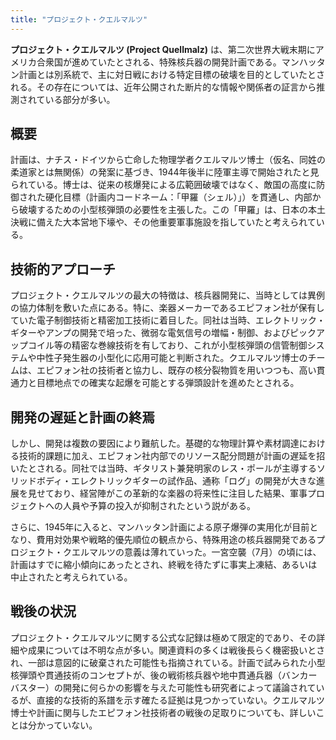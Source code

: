 ```yaml
---
title: "プロジェクト・クエルマルツ"
---
```


**プロジェクト・クエルマルツ (Project Quellmalz)** は、第二次世界大戦末期にアメリカ合衆国が進めていたとされる、特殊核兵器の開発計画である。マンハッタン計画とは別系統で、主に対日戦における特定目標の破壊を目的としていたとされる。その存在については、近年公開された断片的な情報や関係者の証言から推測されている部分が多い。

## 概要

計画は、ナチス・ドイツから亡命した物理学者クエルマルツ博士（仮名、同姓の柔道家とは無関係）の発案に基づき、1944年後半に陸軍主導で開始されたと見られている。博士は、従来の核爆発による広範囲破壊ではなく、敵国の高度に防御された硬化目標（計画内コードネーム：「甲羅（シェル）」）を貫通し、内部から破壊するための小型核弾頭の必要性を主張した。この「甲羅」は、日本の本土決戦に備えた大本営地下壕や、その他重要軍事施設を指していたと考えられている。

## 技術的アプローチ

プロジェクト・クエルマルツの最大の特徴は、核兵器開発に、当時としては異例の協力体制を敷いた点にある。特に、楽器メーカーであるエピフォン社が保有していた電子制御技術と精密加工技術に着目した。同社は当時、エレクトリック・ギターやアンプの開発で培った、微弱な電気信号の増幅・制御、およびピックアップコイル等の精密な巻線技術を有しており、これが小型核弾頭の信管制御システムや中性子発生器の小型化に応用可能と判断された。クエルマルツ博士のチームは、エピフォン社の技術者と協力し、既存の核分裂物質を用いつつも、高い貫通力と目標地点での確実な起爆を可能とする弾頭設計を進めたとされる。

## 開発の遅延と計画の終焉

しかし、開発は複数の要因により難航した。基礎的な物理計算や素材調達における技術的課題に加え、エピフォン社内部でのリソース配分問題が計画の遅延を招いたとされる。同社では当時、ギタリスト兼発明家のレス・ポールが主導するソリッドボディ・エレクトリックギターの試作品、通称「ログ」の開発が大きな進展を見せており、経営陣がこの革新的な楽器の将来性に注目した結果、軍事プロジェクトへの人員や予算の投入が抑制されたという説がある。

さらに、1945年に入ると、マンハッタン計画による原子爆弾の実用化が目前となり、費用対効果や戦略的優先順位の観点から、特殊用途の核兵器開発であるプロジェクト・クエルマルツの意義は薄れていった。一宮空襲（7月）の頃には、計画はすでに縮小傾向にあったとされ、終戦を待たずに事実上凍結、あるいは中止されたと考えられている。

## 戦後の状況

プロジェクト・クエルマルツに関する公式な記録は極めて限定的であり、その詳細や成果については不明な点が多い。関連資料の多くは戦後長らく機密扱いとされ、一部は意図的に破棄された可能性も指摘されている。計画で試みられた小型核弾頭や貫通技術のコンセプトが、後の戦術核兵器や地中貫通兵器（バンカーバスター）の開発に何らかの影響を与えた可能性も研究者によって議論されているが、直接的な技術的系譜を示す確たる証拠は見つかっていない。クエルマルツ博士や計画に関与したエピフォン社技術者の戦後の足取りについても、詳しいことは分かっていない。